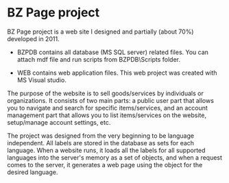 # BZ Page project
BZ Page project is a web site I designed and partially (about 70%) developed in 2011.
-	BZPDB contains all database (MS SQL server) related files. You can attach mdf file and run scripts from BZPDB\Scripts folder.

-	WEB contains web application files. This web project was created with MS Visual studio.

The purpose of the website is to sell goods/services by individuals or organizations.
It consists of two main parts: a public user part that allows you to navigate and search for specific items/services, and an account management part that allows you to list items/services on the website, setup/manage account settings, etc.

The project was designed from the very beginning to be language independent. All labels are stored in the database as sets for each language. When a website runs, it loads all the labels for all supported languages into the server's memory as a set of objects, and when a request comes to the server, it generates a web page using the object for the desired language.

